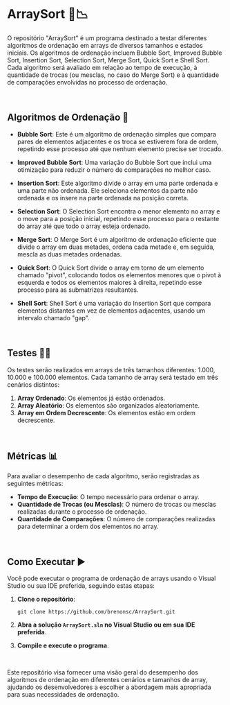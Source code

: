 # ArraySort :arrows_counterclockwise::chart_with_downwards_trend:

O repositório "ArraySort" é um programa destinado a testar diferentes algoritmos de ordenação em arrays de diversos tamanhos e estados iniciais. Os algoritmos de ordenação incluem Bubble Sort, Improved Bubble Sort, Insertion Sort, Selection Sort, Merge Sort, Quick Sort e Shell Sort. Cada algoritmo será avaliado em relação ao tempo de execução, à quantidade de trocas (ou mesclas, no caso do Merge Sort) e à quantidade de comparações envolvidas no processo de ordenação.

<br>

## Algoritmos de Ordenação :arrows_counterclockwise:

- **Bubble Sort**: Este é um algoritmo de ordenação simples que compara pares de elementos adjacentes e os troca se estiverem fora de ordem, repetindo esse processo até que nenhum elemento precise ser trocado.

- **Improved Bubble Sort**: Uma variação do Bubble Sort que inclui uma otimização para reduzir o número de comparações no melhor caso.

- **Insertion Sort**: Este algoritmo divide o array em uma parte ordenada e uma parte não ordenada. Ele seleciona elementos da parte não ordenada e os insere na parte ordenada na posição correta.

- **Selection Sort**: O Selection Sort encontra o menor elemento no array e o move para a posição inicial, repetindo esse processo para o restante do array até que todo o array esteja ordenado.

- **Merge Sort**: O Merge Sort é um algoritmo de ordenação eficiente que divide o array em duas metades, ordena cada metade e, em seguida, mescla as duas metades ordenadas.

- **Quick Sort**: O Quick Sort divide o array em torno de um elemento chamado "pivot", colocando todos os elementos menores que o pivot à esquerda e todos os elementos maiores à direita, repetindo esse processo para as submatrizes resultantes.

- **Shell Sort**: Shell Sort é uma variação do Insertion Sort que compara elementos distantes em vez de elementos adjacentes, usando um intervalo chamado "gap".

<br>

## Testes :man_scientist:

Os testes serão realizados em arrays de três tamanhos diferentes: 1.000, 10.000 e 100.000 elementos. Cada tamanho de array será testado em três cenários distintos:

1. **Array Ordenado**: Os elementos já estão ordenados.
2. **Array Aleatório**: Os elementos são organizados aleatoriamente.
3. **Array em Ordem Decrescente**: Os elementos estão em ordem decrescente.

<br>

## Métricas :bar_chart:

Para avaliar o desempenho de cada algoritmo, serão registradas as seguintes métricas:

- **Tempo de Execução**: O tempo necessário para ordenar o array.
- **Quantidade de Trocas (ou Mesclas)**: O número de trocas ou mesclas realizadas durante o processo de ordenação.
- **Quantidade de Comparações**: O número de comparações realizadas para determinar a ordem dos elementos no array.

<br>

## Como Executar :arrow_forward:

Você pode executar o programa de ordenação de arrays usando o Visual Studio ou sua IDE preferida, seguindo estas etapas:

1. **Clone o repositório**:

    `git clone https://github.com/brenonsc/ArraySort.git`

2. **Abra a solução `ArraySort.sln` no Visual Studio ou em sua IDE preferida**.
3. **Compile e execute o programa**.

<br>

Este repositório visa fornecer uma visão geral do desempenho dos algoritmos de ordenação em diferentes cenários e tamanhos de array, ajudando os desenvolvedores a escolher a abordagem mais apropriada para suas necessidades de ordenação.